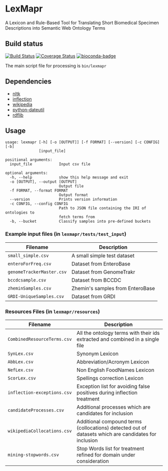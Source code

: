 # LexMapr
A Lexicon and Rule-Based Tool for Translating Short Biomedical Specimen Descriptions into Semantic Web Ontology Terms

## Build status

[![Build Status](https://travis-ci.org/lexmapr/LexMapr.svg?branch=master)](https://travis-ci.org/lexmapr/LexMapr)
[![Coverage Status](https://coveralls.io/repos/github/lexmapr/LexMapr/badge.svg?branch=master)](https://coveralls.io/github/lexmapr/LexMapr?branch=master)
[![bioconda-badge](https://img.shields.io/badge/install%20with-bioconda-brightgreen.svg?style=flat-square)](http://bioconda.github.io)

The main script file for processing is `bin/lexmapr`

## Dependencies

- [nltk](https://pypi.org/project/nltk/)
- [inflection](https://pypi.org/project/inflection/)
- [wikipedia](https://pypi.org/project/wikipedia/)
- [python-dateutil](https://pypi.org/project/python-dateutil/)
- [rdflib](https://pypi.org/project/rdflib/)

## Usage

```
usage: lexmapr [-h] [-o [OUTPUT]] [-f FORMAT] [--version] [-c CONFIG] [-b]
               [input_file]

positional arguments:
  input_file            Input csv file

optional arguments:
  -h, --help            show this help message and exit
  -o [OUTPUT], --output [OUTPUT]
                        Output file
  -f FORMAT, --format FORMAT
                        Output format
  --version             Prints version information
  -c CONFIG, --config CONFIG
                        Path to JSON file containing the IRI of ontologies to
                        fetch terms from
  -b, --bucket          Classify samples into pre-defined buckets
```

### Example input files (in `lexmapr/tests/test_input`)

| Filename                   | Description                      |
|----------------------------|----------------------------------|
| `small_simple.csv`          | A small simple test dataset      |
| `enteroForFreq.csv`        | Dataset from EnteroBase          |
| `genomeTrackerMaster.csv`  | Dataset from GenomeTrakr         |
| `bccdcsample.csv`          | Dataset from BCCDC               |
| `zheminSamples.csv`        | Zhemin's samples from EnteroBase |
| `GRDI-UniqueSamples.csv`   | Dataset from GRDI                |

### Resources Files (in `lexmapr/resources`)

| Filename                      | Description                                                                                          |
|-------------------------------|------------------------------------------------------------------------------------------------------|
| `CombinedResourceTerms.csv`   | All the ontology terms with their ids extracted and combined in a single file                        |
| `SynLex.csv`                  | Synonym Lexicon                                                                                      |
| `AbbLex.csv`                  | Abbreviation/Acronym Lexicon                                                                         |
| `NefLex.csv`                  | Non English FoodNames Lexicon                                                                        |
| `ScorLex.csv`                 | Spellings correction Lexicon                                                                         |
| `inflection-exceptions.csv`   | Exception list for avoiding false positives during inflection treatment                              |
| `candidateProcesses.csv`      | Additional processes which are candidates for inclusion                                              |
| `wikipediaCollocations.csv`   | Additional compound terms (collocations) detected out of datasets which are candidates for inclusion |
| `mining-stopwords.csv`        | Stop Words list for treatment refined for domain under consideration                                 |
